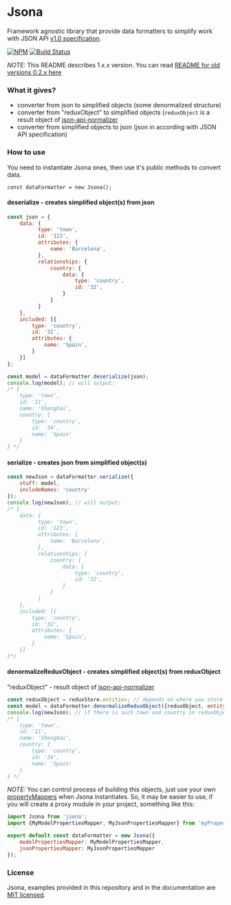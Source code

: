 # Jsona
Framework agnostic library that provide data formatters to simplify work with JSON API [v1.0 specification](http://jsonapi.org/format/1.0/).

[![NPM](https://img.shields.io/npm/v/jsona.svg)](https://www.npmjs.com/package/jsona/) [![Build Status](https://travis-ci.org/olosegres/jsona.svg?branch=master)](https://travis-ci.org/olosegres/jsona)

*NOTE:* This README describes 1.x.x version. You can read [README for old versions 0.2.x here](README_0_2.md)

### What it gives?
- converter from json to simplified objects (some denormalized structure)
- converter from "reduxObject" to simplified objects (`reduxObject` is a result object of [json-api-normalizer](https://github.com/yury-dymov/json-api-normalizer)
- converter from simplified objects to json (json in according with JSON API specification)

### How to use
You need to instantiate Jsona ones, then use it's public methods to convert data.
```
const dataFormatter = new Jsona();
```

#### deserialize - creates simplified object(s) from json
```javascript
const json = {
    data: {
          type: 'town',
          id: '123',
          attributes: {
              name: 'Barcelona',
          },
          relationships: {
              country: {
                  data: {
                      type: 'country',
                      id: '32',
                  }
              }
          }
    },
    included: [{
        type: 'country',
        id: '32',
        attributes: {
            name: 'Spain',
        }
    }]
};

const model = dataFormatter.deserialize(json);
console.log(model); // will output:
/* {
    type: 'town',
    id: '21',
    name: 'Shanghai',
    country: {
        type: 'country',
        id: '34',
        name: 'Spain'
    }
} */
```

#### serialize - creates json from simplified object(s)
```javascript
const newJson = dataFormatter.serialize({
    stuff: model,
    includeNames: 'country'
});
console.log(newJson); // will output:
/* {
    data: {
          type: 'town',
          id: '123',
          attributes: {
              name: 'Barcelona',
          },
          relationships: {
              country: {
                  data: {
                      type: 'country',
                      id: '32',
                  }
              }
          }
    },
    included: [{
        type: 'country',
        id: '32',
        attributes: {
            name: 'Spain',
        }
    }]
}*/
```

#### denormalizeReduxObject - creates simplified object(s) from reduxObject
"reduxObject" - result object of [json-api-normalizer](https://github.com/yury-dymov/json-api-normalizer)

```javascript
const reduxObject = reduxStore.entities; // depends on where you store it
const model = dataFormatter.denormalizeReduxObject({reduxObject, entityType: 'town', entityIds: '123'});
console.log(newJson); // if there is such town and country in reduxObject, it will output:
/* {
    type: 'town',
    id: '21',
    name: 'Shanghai',
    country: {
        type: 'country',
        id: '34',
        name: 'Spain'
    }
} */
```

*NOTE:* You can control process of building this objects, just use your own [propertyMappers](src/simplePropertyMappers.ts) when Jsona instantiates.
So, it may be easier to use, if you will create a proxy module in your project, something like this:
```javascript
import Jsona from 'jsona';
import {MyModelPropertiesMapper, MyJsonPropertiesMapper} from 'myPropertyMappers';

export default const dataFormatter = new Jsona({
    modelPropertiesMapper: MyModelPropertiesMapper,
    jsonPropertiesMapper: MyJsonPropertiesMapper
});
```

### License
Jsona, examples provided in this repository and in the documentation are [MIT licensed](./LICENSE).